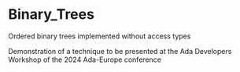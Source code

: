 # Binary_Trees
Ordered binary trees implemented without access types

Demonstration of a technique to be presented at the Ada Developers Workshop of the 2024 Ada-Europe conference
